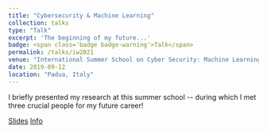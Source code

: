 ```yaml
---
title: "Cybersecurity & Machine Learning"
collection: talks
type: "Talk"
excerpt: 'The beginning of my future...'
badge: <span class='badge badge-warning'>Talk</span> 
permalink: /talks/iw2021
venue: "International Summer School on Cyber Security: Machine Learning and Security"
date: 2019-09-12
location: "Padua, Italy"
---
```

 
I briefly presented my research at this summer school -- during which I met three crucial people for my future career!


<a class="btn btn-outline-primary my-1 mr-1 btn-sm" href="https://gioapru.github.io/files/talks/mls19" target="_blank" rel="noopener">Slides</a>
<a class="btn btn-outline-primary my-1 mr-1 btn-sm" href="https://spritz.math.unipd.it/events/2019/PIU2019/PagesOutput/MLS/index.html" target="_blank" rel="noopener">Info</a>
